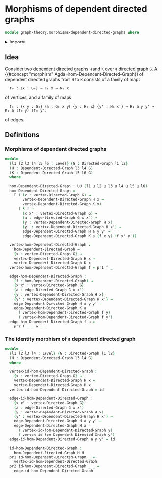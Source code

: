 # Morphisms of dependent directed graphs

```agda
module graph-theory.morphisms-dependent-directed-graphs where
```

<details><summary>Imports</summary>

```agda
open import foundation.dependent-pair-types
open import foundation.function-types
open import foundation.universe-levels

open import graph-theory.dependent-directed-graphs
open import graph-theory.directed-graphs
```

</details>

## Idea

Consider two
[dependent directed graphs](graph-theory.dependent-directed-graphs.md) `H` and
`K` over a [directed graph](graph-theory.directed-graphs.md) `G`. A
{{#concept "morphism" Agda=hom-Dependent-Directed-Graph}} of dependent directed
graphs from `H` to `K` consists of a family of maps

```text
  f₀ : {x : G₀} → H₀ x → K₀ x
```

of vertices, and a family of maps

```text
  f₁ : {x y : G₀} (a : G₁ x y) {y : H₀ x} {y' : H₀ x'} → H₁ a y y' → K₁ a (f₀ y) (f₀ y')
```

of edges.

## Definitions

### Morphisms of dependent directed graphs

```agda
module _
  {l1 l2 l3 l4 l5 l6 : Level} {G : Directed-Graph l1 l2}
  (H : Dependent-Directed-Graph l3 l4 G)
  (K : Dependent-Directed-Graph l5 l6 G)
  where

  hom-Dependent-Directed-Graph : UU (l1 ⊔ l2 ⊔ l3 ⊔ l4 ⊔ l5 ⊔ l6)
  hom-Dependent-Directed-Graph =
    Σ ( (x : vertex-Directed-Graph G) →
        vertex-Dependent-Directed-Graph H x →
        vertex-Dependent-Directed-Graph K x)
      ( λ f →
        (x x' : vertex-Directed-Graph G) →
        (a : edge-Directed-Graph G x x') →
        (y : vertex-Dependent-Directed-Graph H x)
        (y' : vertex-Dependent-Directed-Graph H x') →
        edge-Dependent-Directed-Graph H a y y' →
        edge-Dependent-Directed-Graph K a (f x y) (f x' y'))

  vertex-hom-Dependent-Directed-Graph :
    hom-Dependent-Directed-Graph →
    {x : vertex-Directed-Graph G} →
    vertex-Dependent-Directed-Graph H x →
    vertex-Dependent-Directed-Graph K x
  vertex-hom-Dependent-Directed-Graph f = pr1 f _

  edge-hom-Dependent-Directed-Graph :
    (f : hom-Dependent-Directed-Graph) →
    {x x' : vertex-Directed-Graph G}
    (a : edge-Directed-Graph G x x')
    {y : vertex-Dependent-Directed-Graph H x}
    {y' : vertex-Dependent-Directed-Graph H x'} →
    edge-Dependent-Directed-Graph H a y y' →
    edge-Dependent-Directed-Graph K a
      ( vertex-hom-Dependent-Directed-Graph f y)
      ( vertex-hom-Dependent-Directed-Graph f y')
  edge-hom-Dependent-Directed-Graph f a =
    pr2 f _ _ a _ _
```

### The identity morphism of a dependent directed graph

```agda
module _
  {l1 l2 l3 l4 : Level} {G : Directed-Graph l1 l2}
  (H : Dependent-Directed-Graph l3 l4 G)
  where

  vertex-id-hom-Dependent-Directed-Graph :
    {x : vertex-Directed-Graph G} →
    vertex-Dependent-Directed-Graph H x →
    vertex-Dependent-Directed-Graph H x
  vertex-id-hom-Dependent-Directed-Graph = id

  edge-id-hom-Dependent-Directed-Graph :
    {x x' : vertex-Directed-Graph G}
    (a : edge-Directed-Graph G x x')
    (y : vertex-Dependent-Directed-Graph H x)
    (y' : vertex-Dependent-Directed-Graph H x') →
    edge-Dependent-Directed-Graph H a y y' →
    edge-Dependent-Directed-Graph H a
      ( vertex-id-hom-Dependent-Directed-Graph y)
      ( vertex-id-hom-Dependent-Directed-Graph y')
  edge-id-hom-Dependent-Directed-Graph a y y' = id

  id-hom-Dependent-Directed-Graph :
    hom-Dependent-Directed-Graph H H
  pr1 id-hom-Dependent-Directed-Graph _ =
    vertex-id-hom-Dependent-Directed-Graph
  pr2 id-hom-Dependent-Directed-Graph _ _ =
    edge-id-hom-Dependent-Directed-Graph
```
